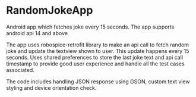 # RandomJokeApp
Android app which fetches joke every 15 seconds. The app supports android api 14 and above

The app uses robospice-retrofit library to make an api call to fetch random joke and update the textview shown to user. This update happens every 15 seconds. Uses shared preferences to store the last joke text and api call timestamp to provide good user experience and handle all the test cases associated.

The code includes handling JSON response using GSON, custom text view styling and device orientation check.
